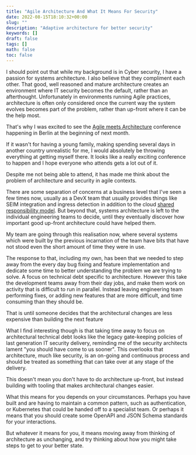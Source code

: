 ```yaml
---
title: "Agile Architecture And What It Means For Security"
date: 2022-08-15T18:10:32+00:00
slug: ""
description: "Adaptive architecture for better security"
keywords: []
draft: false
tags: []
math: false
toc: false
---
```


I should point out that while my background is in Cyber security, I have a passion for systems architecture. I also believe that they compliment each other. That good, well reasoned and mature architecture creates an environment where IT security becomes the default, rather than an afterthought. Unfortunately in environments running Agile practices, architecture is often only considered once the current way the system evolves becomes part of the problem, rather than up-front where it can be the help most.

That's why I was excited to see the [Agile meets Architecture](https://www.agile-meets-architecture.com/) conference happening in Berlin at the beginning of next month.

If it wasn't for having a young family, making spending several days in another country unrealistic for me, I would absolutely be throwing everything at getting myself there. It looks like a really exciting conference to happen and I hope everyone who attends gets a lot out of it.

Despite me not being able to attend, it has made me think about the problem of architecture and security in agile contexts.

There are some separation of concerns at a business level that I've seen a few times now, usually as a DevX team that usually provides things like SEIM integration and ingress detection in addition to the cloud [shared responsibility model](https://aws.amazon.com/compliance/shared-responsibility-model/). But beyond that, systems architecture is left to the individual engineering teams to decide, until they eventually discover how important good up-front architecture could have helped them.

My team are going through this realisation now, where several systems which were built by the previous incarnation of the team have bits that have not stood even the short amount of time they were in use.

The response to that, including my own, has been that we needed to step away from the every day bug fixing and feature implementation and dedicate some time to better understanding the problem we are trying to solve. A focus on technical debt specific to architecture. However this take the development teams away from their day jobs, and make them work on activity that is difficult to run in parallel. Instead leaving engineering team performing fixes, or adding new features that are more difficult, and time consuming than they should be.

That is until someone decides that the architectural changes are less expensive than building the next feature

What I find interesting though is that taking time away to focus on architectural technical debt looks like the legacy gate-keeping policies of last generation IT security delivery, reminding me of the security architects lament "you should have come to us sooner". This overlooks that architecture, much like security, is an on-going and continuous process and should be treated as something that can take over at any stage of the delivery.

This doesn't mean you don't have to do architecture up-front, but instead building with tooling that makes architectural changes easier.

What this means for you depends on your circumstances. Perhaps you have built and are having to maintain a common pattern, such as authentication, or Kubernetes that could be handed off to a specialist team. Or perhaps it means that you should create some OpenAPI and JSON Schema standards for your interactions.

But whatever it means for you, it means moving away from thinking of architecture as unchanging, and try thinking about how you might take steps to get to your better state.
